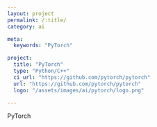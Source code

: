 ```yaml
---
layout: project
permalink: /:title/
category: ai

meta:
  keywords: "PyTorch"

project:
  title: "PyTorch"
  type: "Python/C++"
  ci_url: "https://github.com/pytorch/pytorch"
  url: "https://github.com/pytorch/pytorch"
  logo: "/assets/images/ai/pytorch/logo.png"

---
```

<p>PyTorch</p>
